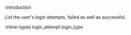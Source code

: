 :introduction

List the user's login attempts, failed as well as successful.

:inline-types login_attempt login_type
